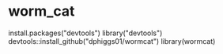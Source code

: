 # worm_cat

install.packages("devtools")
library("devtools")
devtools::install_github("dphiggs01/wormcat")
library(wormcat)
